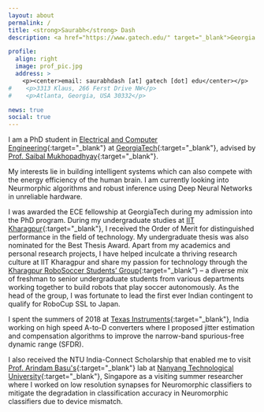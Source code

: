```yaml
---
layout: about
permalink: /
title: <strong>Saurabh</strong> Dash
description: <a href="https://www.gatech.edu/" target="_blank">Georgia Institute of Technology</a>

profile:
  align: right
  image: prof_pic.jpg
  address: > 
    <p><center>email: saurabhdash [at] gatech [dot] edu</center></p>
#    <p>3313 Klaus, 266 Ferst Drive NW</p>
#    <p>Atlanta, Georgia, USA 30332</p>

news: true
social: true
---
```

I am a PhD student in [Electrical and Computer Engineering](https://www.ece.gatech.edu/){:target="\_blank"} at [GeorgiaTech](https://www.gatech.edu/){:target="\_blank"}, advised by [Prof. Saibal Mukhopadhyay](https://www.ece.gatech.edu/faculty-staff-directory/saibal-mukhopadhyay){:target="\_blank"}. 

My interests lie in building intelligent systems which can also compete with the energy efficiency of the human brain. I am currently looking into Neurmorphic algorithms and robust inference using Deep Neural Networks in unreliable hardware.

I was awarded the ECE fellowship at GeorgiaTech during my admission into the PhD program. During my undergraduate studies at [IIT Kharagpur](https://www.iitkgp.ac.in/){:target="\_blank"}, I received the Order of Merit for distinguished performance in the field of technology. My undergraduate thesis was also nominated for the Best Thesis Award. Apart from my academics and personal research projects, I have helped inculcate a thriving research culture at IIT Kharagpur and share my passion for technology through the [Kharagpur RoboSoccer Students’ Group](https://www.krssg.in/){:target="\_blank"} – a diverse mix of freshman to senior undergraduate students from various departments working together to build robots that play soccer autonomously. As the head of the group, I was fortunate to lead the first ever Indian contingent to qualify for RoboCup SSL to Japan.

I spent the summers of 2018 at [Texas Instruments](http://www.ti.com/){:target="\_blank"}, India working on high speed A-to-D converters where I proposed jitter estimation and compensation algorithms to improve the narrow-band spurious-free dynamic range (SFDR).

I also received the NTU India-Connect Scholarship that enabled me to visit [Prof. Arindam Basu's](http://research.ntu.edu.sg/expertise/academicprofile/pages/StaffProfile.aspx?ST_EMAILID=ARINDAM.BASU){:target="\_blank"} lab at [Nanyang Technological University](http://www.ntu.edu.sg/){:target="\_blank"}, Singapore as a visiting summer researcher where I worked on low resolution synapses for Neuromorphic classifiers to mitigate the degradation in classification accuracy in Neuromorphic classifiers due to device mismatch.





<!--
Write your biography here. Tell the world about yourself. Link to your favorite [subreddit](http://reddit.com){:target="\_blank"}. You can put a picture in, too. The code is already in, just name your picture `prof_pic.jpg` and put it in the `img/` folder.

Put your address / P.O. box / other info right below your picture. You can also disable any these elements by editing `profile` property of the YAML header of your `_pages/about.md`. Edit `_bibliography/papers.bib` and Jekyll will render your [publications page](/al-folio/publications/) automatically.

Link to your social media connections, too. This theme is set up to use [Font Awesome icons](http://fortawesome.github.io/Font-Awesome/){:target="\_blank"} and [Academicons](https://jpswalsh.github.io/academicons/){:target="\_blank"}, like the ones below. Add your Facebook, Twitter, LinkedIn, Google Scholar, or just disable all of them.
-->

